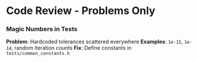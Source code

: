 # Code Review - Problems Only

### Magic Numbers in Tests 
**Problem**: Hardcoded tolerances scattered everywhere
**Examples**: `1e-15`, `1e-14`, random iteration counts
**Fix**: Define constants in `tests/common_constants.h`